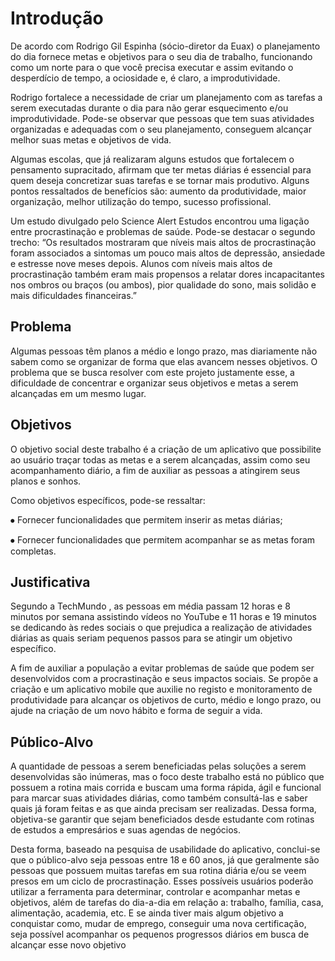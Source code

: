 # Introdução

De acordo com Rodrigo Gil Espinha (sócio-diretor da Euax) o planejamento do dia fornece metas e objetivos para o seu dia de trabalho, funcionando como um norte para o que você precisa executar e assim evitando o desperdício de tempo, a ociosidade e, é claro, a improdutividade. 

Rodrigo fortalece a necessidade de criar um planejamento com as tarefas a serem executadas durante o dia para não gerar esquecimento e/ou improdutividade. Pode-se observar que pessoas que tem suas atividades organizadas e adequadas com o seu planejamento, conseguem alcançar melhor suas metas e objetivos de vida. 

Algumas escolas, que já realizaram alguns estudos que fortalecem o pensamento supracitado, afirmam que ter metas diárias é essencial para quem deseja concretizar suas tarefas e se tornar mais produtivo. Alguns pontos ressaltados de benefícios são: aumento da produtividade, maior organização, melhor utilização do tempo, sucesso profissional. 

Um estudo divulgado pelo Science Alert Estudos encontrou uma ligação entre procrastinação e problemas de saúde. Pode-se destacar o segundo trecho: “Os resultados mostraram que níveis mais altos de procrastinação foram associados a sintomas um pouco mais altos de depressão, ansiedade e estresse nove meses depois. Alunos com níveis mais altos de procrastinação também eram mais propensos a relatar dores incapacitantes nos ombros ou braços (ou ambos), pior qualidade do sono, mais solidão e mais dificuldades financeiras.” 

## Problema
Algumas pessoas têm planos a médio e longo prazo, mas diariamente não sabem como se organizar de forma que elas avancem nesses objetivos. O problema que se busca resolver com este projeto justamente esse, a dificuldade de concentrar e organizar seus objetivos e metas a serem alcançadas em um mesmo lugar. 

## Objetivos

O objetivo social deste trabalho é a criação de um aplicativo que possibilite ao usuário traçar todas as metas e a serem alcançadas, assim como seu acompanhamento diário, a fim de auxiliar as pessoas a atingirem seus planos e sonhos. 


Como objetivos específicos, pode-se ressaltar: 

⦁	Fornecer funcionalidades que permitem inserir as metas diárias; 

⦁	Fornecer funcionalidades que permitem acompanhar se as metas foram completas. 

## Justificativa

Segundo a TechMundo , as pessoas em média passam 12 horas e 8 minutos por semana assistindo vídeos no YouTube e 11 horas e 19 minutos se dedicando às redes sociais o que prejudica a realização de atividades diárias as quais seriam pequenos passos para se atingir um objetivo específico.  

A fim de auxiliar a população a evitar problemas de saúde que podem ser desenvolvidos com a procrastinação e seus impactos sociais. Se propõe a criação e um aplicativo mobile que auxilie no registo e monitoramento de produtividade para alcançar os objetivos de curto, médio e longo prazo, ou ajude na criação de um novo hábito e forma de seguir a vida.

## Público-Alvo

A quantidade de pessoas a serem beneficiadas pelas soluções a serem desenvolvidas são inúmeras, mas o foco deste trabalho está no público que possuem a rotina mais corrida e buscam uma forma rápida, ágil e funcional para marcar suas atividades diárias, como também consultá-las e saber quais já foram feitas e as que ainda precisam ser realizadas. Dessa forma, objetiva-se garantir que sejam beneficiados desde estudante com rotinas de estudos a empresários e suas agendas de negócios. 

Desta forma, baseado na pesquisa de usabilidade do aplicativo, conclui-se que o público-alvo seja pessoas entre 18 e 60 anos, já que geralmente são pessoas que possuem muitas tarefas em sua rotina diária e/ou se veem presos em um ciclo de procrastinação. Esses possíveis usuários poderão utilizar a ferramenta para determinar, controlar e acompanhar metas e objetivos, além de tarefas do dia-a-dia em relação a: trabalho, família, casa, alimentação, academia, etc. E se ainda tiver mais algum objetivo a conquistar como, mudar de emprego, conseguir uma nova certificação, seja possível acompanhar os pequenos progressos diários em busca de alcançar esse novo objetivo
